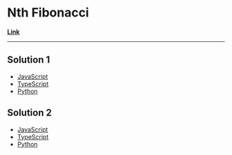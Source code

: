 # Nth Fibonacci

[**Link**](https://www.algoexpert.io/questions/Nth%20Fibonacci)

---

## Solution 1

- [JavaScript]()
- [TypeScript]()
- [Python]()

## Solution 2

- [JavaScript]()
- [TypeScript]()
- [Python]()
